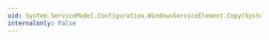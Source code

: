 ```yaml
---
uid: System.ServiceModel.Configuration.WindowsServiceElement.Copy(System.ServiceModel.Configuration.WindowsServiceElement)
internalonly: False
---
```

